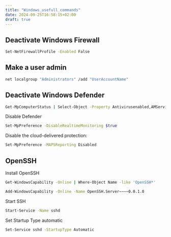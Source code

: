 ```yaml
---
title: "Windows_usefull_commands"
date: 2024-09-25T16:58:15+02:00
draft: true
---
```


## Deactivate Windows Firewall

```bash
Set-NetFirewallProfile -Enabled False
```

## Make a user admin

```bash
net localgroup "Administrators" /add "UserAccountName"
```

## Deactivate Windows Defender

```bash
Get-MpComputerStatus | Select-Object -Property Antivirusenabled,AMServiceEnabled,AntispywareEnabled,BehaviorMonitorEnabled,IoavProtectionEnabled,NISEnabled,OnAccessProtectionEnabled,RealTimeProtectionEnabled,IsTamperProtected,AntivirusSignatureLastUpdatedCopied
```

Disable Defender

```bash
Set-MpPreference -DisableRealtimeMonitoring $true
```

Disable the cloud-delivered protection:
```bash
Set-MpPreference -MAPSReporting Disabled
```

## OpenSSH

Install OpenSSH

```bash
Get-WindowsCapability -Online | Where-Object Name -like 'OpenSSH*'
```

```bash
Add-WindowsCapability -Online -Name OpenSSH.Server~~~~0.0.1.0
```

Start SSH

```bash
Start-Service -Name sshd
```

Set Startup Type automatic

```bash
Set-Service sshd -StartupType Automatic
```

